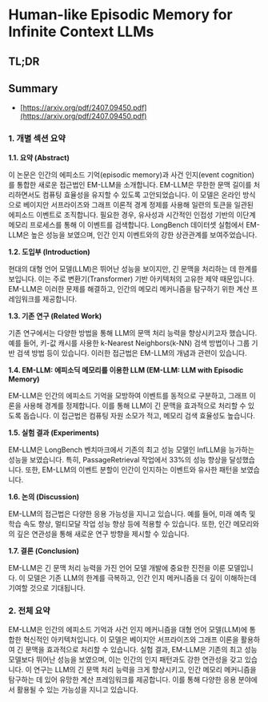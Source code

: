 # Human-like Episodic Memory for Infinite Context LLMs
## TL;DR
## Summary
- [https://arxiv.org/pdf/2407.09450.pdf](https://arxiv.org/pdf/2407.09450.pdf)

### 1. 개별 섹션 요약

**1.1. 요약 (Abstract)**

이 논문은 인간의 에피소드 기억(episodic memory)과 사건 인지(event cognition)를 통합한 새로운 접근법인 EM-LLM을 소개합니다. EM-LLM은 무한한 문맥 길이를 처리하면서도 컴퓨팅 효율성을 유지할 수 있도록 고안되었습니다. 이 모델은 온라인 방식으로 베이지안 서프라이즈와 그래프 이론적 경계 정제를 사용해 일련의 토큰을 일관된 에피소드 이벤트로 조직합니다. 필요한 경우, 유사성과 시간적인 인접성 기반의 이단계 메모리 프로세스를 통해 이 이벤트를 검색합니다. LongBench 데이터셋 실험에서 EM-LLM은 높은 성능을 보였으며, 인간 인지 이벤트와의 강한 상관관계를 보여주었습니다.

**1.2. 도입부 (Introduction)**

현대의 대형 언어 모델(LLM)은 뛰어난 성능을 보이지만, 긴 문맥을 처리하는 데 한계를 보입니다. 이는 주로 변환기(Transformer) 기반 아키텍처의 고유한 제약 때문입니다. EM-LLM은 이러한 문제를 해결하고, 인간의 메모리 메커니즘을 탐구하기 위한 계산 프레임워크를 제공합니다.

**1.3. 기존 연구 (Related Work)**

기존 연구에서는 다양한 방법을 통해 LLM의 문맥 처리 능력을 향상시키고자 했습니다. 예를 들어, 키-값 캐시를 사용한 k-Nearest Neighbors(k-NN) 검색 방법이나 그룹 기반 검색 방법 등이 있습니다. 이러한 접근법은 EM-LLM의 개념과 관련이 있습니다.

**1.4. EM-LLM: 에피소딕 메모리를 이용한 LLM (EM-LLM: LLM with Episodic Memory)**

EM-LLM은 인간의 에피소드 기억을 모방하여 이벤트를 동적으로 구분하고, 그래프 이론을 사용해 경계를 정제합니다. 이를 통해 LLM이 긴 문맥을 효과적으로 처리할 수 있도록 돕습니다. 이 접근법은 컴퓨팅 자원 소모가 적고, 메모리 검색 효율성도 높습니다.

**1.5. 실험 결과 (Experiments)**

EM-LLM은 LongBench 벤치마크에서 기존의 최고 성능 모델인 InfLLM을 능가하는 성능을 보였습니다. 특히, PassageRetrieval 작업에서 33%의 성능 향상을 달성했습니다. 또한, EM-LLM의 이벤트 분할이 인간이 인지하는 이벤트와 유사한 패턴을 보였습니다.

**1.6. 논의 (Discussion)**

EM-LLM의 접근법은 다양한 응용 가능성을 지니고 있습니다. 예를 들어, 미래 예측 및 학습 속도 향상, 멀티모달 작업 성능 향상 등에 적용할 수 있습니다. 또한, 인간 메모리와의 깊은 연관성을 통해 새로운 연구 방향을 제시할 수 있습니다.

**1.7. 결론 (Conclusion)**

EM-LLM은 긴 문맥 처리 능력을 가진 언어 모델 개발에 중요한 진전을 이룬 모델입니다. 이 모델은 기존 LLM의 한계를 극복하고, 인간 인지 메커니즘을 더 깊이 이해하는데 기여할 것으로 기대됩니다.

### 2. 전체 요약

EM-LLM은 인간의 에피소드 기억과 사건 인지 메커니즘을 대형 언어 모델(LLM)에 통합한 혁신적인 아키텍처입니다. 이 모델은 베이지안 서프라이즈와 그래프 이론을 활용하여 긴 문맥을 효과적으로 처리할 수 있습니다. 실험 결과, EM-LLM은 기존의 최고 성능 모델보다 뛰어난 성능을 보였으며, 이는 인간의 인지 패턴과도 강한 연관성을 갖고 있습니다. 이 연구는 LLM의 긴 문맥 처리 능력을 크게 향상시키고, 인간 메모리 메커니즘을 탐구하는 데 있어 유망한 계산 프레임워크를 제공합니다. 이를 통해 다양한 응용 분야에서 활용될 수 있는 가능성을 지니고 있습니다.